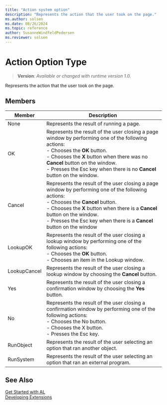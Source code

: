 ```yaml
---
title: "Action system option"
description: "Represents the action that the user took on the page."
ms.author: solsen
ms.date: 08/26/2024
ms.topic: reference
author: SusanneWindfeldPedersen
ms.reviewer: solsen
---
```

[//]: # (START>DO_NOT_EDIT)
[//]: # (IMPORTANT:Do not edit any of the content between here and the END>DO_NOT_EDIT.)
[//]: # (Any modifications should be made in the .xml files in the ModernDev repo.)
# Action Option Type
> **Version**: _Available or changed with runtime version 1.0._

Represents the action that the user took on the page.

## Members
|  Member  |  Description  |
|----------------|---------------|
|None|Represents the result of running a page.|
|OK|Represents the result of the user closing a page window by performing one of the following actions:<br/>      - Chooses the **OK** button.<br/>      - Chooses the **X** button when there was no **Cancel** button on the window.<br/>      - Presses the Esc key when there is no **Cancel** button on the window.|
|Cancel|Represents the result of the user closing a page window by performing one of the following actions:<br/>      - Chooses the **Cancel** button.<br/>      - Chooses the **X** button when there is a **Cancel** button on the window.<br/>      - Presses the Esc key when there is a **Cancel** button on the window|
|LookupOK|Represents the result of the user closing a lookup window by performing one of the following actions:<br/>      - Chooses the **OK** button.<br/>      - Chooses an item in the Lookup window.|
|LookupCancel|Represents the result of the user closing a lookup window by choosing the **Cancel** button.|
|Yes|Represents the result of the user closing a confirmation window by choosing the **Yes** button.|
|No|Represents the result of the user closing a confirmation window by performing one of the following actions:<br/>      - Chooses the No button.<br/>      - Chooses the X button.<br/>      - Presses the Esc key.|
|RunObject|Represents the result of the user selecting an option that ran another object.|
|RunSystem|Represents the result of the user selecting an option that ran an external program.|

[//]: # (IMPORTANT: END>DO_NOT_EDIT)

## See Also  
[Get Started with AL](../../devenv-get-started.md)  
[Developing Extensions](../../devenv-dev-overview.md)  
